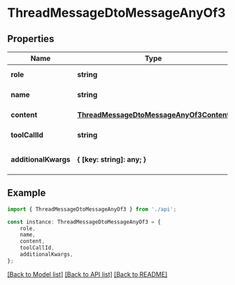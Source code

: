 # ThreadMessageDtoMessageAnyOf3


## Properties

Name | Type | Description | Notes
------------ | ------------- | ------------- | -------------
**role** | **string** | Message role | [default to undefined]
**name** | **string** | Tool name - shell | [default to undefined]
**content** | [**ThreadMessageDtoMessageAnyOf3Content**](ThreadMessageDtoMessageAnyOf3Content.md) |  | [default to undefined]
**toolCallId** | **string** | Tool call ID | [default to undefined]
**additionalKwargs** | **{ [key: string]: any; }** | Additional message metadata | [optional] [default to undefined]

## Example

```typescript
import { ThreadMessageDtoMessageAnyOf3 } from './api';

const instance: ThreadMessageDtoMessageAnyOf3 = {
    role,
    name,
    content,
    toolCallId,
    additionalKwargs,
};
```

[[Back to Model list]](../README.md#documentation-for-models) [[Back to API list]](../README.md#documentation-for-api-endpoints) [[Back to README]](../README.md)
